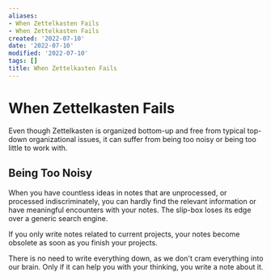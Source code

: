 ```yaml
---
aliases:
- When Zettelkasten Fails
- When Zettelkasten Fails
created: '2022-07-10'
date: '2022-07-10'
modified: '2022-07-10'
tags: []
title: When Zettelkasten Fails
---
```


# When Zettelkasten Fails

Even though Zettelkasten is organized bottom-up and free from typical top-down organizational issues, it can suffer from being too noisy or being too little to work with.

## Being Too Noisy

When you have countless ideas in notes that are unprocessed, or processed indiscriminately, you can hardly find the relevant information or have meaningful encounters with your notes. The slip-box loses its edge over a generic search engine.

If you only write notes related to current projects, your notes become obsolete as soon as you finish your projects.

There is no need to write everything down, as we don't cram everything into our brain. Only if it can help you with your thinking, you write a note about it.